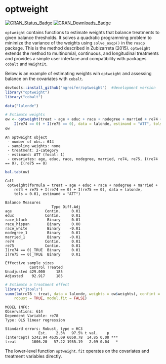 
<!-- README.md is generated from README.Rmd. Please edit that file -->

# optweight

[![CRAN\_Status\_Badge](http://r-pkg.org/badges/version-last-release/optweight?color=0047ab)](https://cran.r-project.org/package=optweight)
[![CRAN\_Downloads\_Badge](http://cranlogs.r-pkg.org/badges/optweight?color=0047ab)](https://cran.r-project.org/package=optweight)

`optweight` contains functions to estimate weights that balance
treatments to given balance thresholds. It solves a quadratic
programming problem to minimize the variance of the weights using
`solve_osqp()` in the `rosqp` package. This is the method described in
Zubizarreta (2015). `optweight` extends the method to multinomial,
continuous, and longitudinal treatments and provides a simple user
interface and compatibility with packages `cobalt` and `WeightIt`.

Below is an example of estimating weights wih `optweight` and assessing
balance on the covariates with `cobalt`.

``` r
devtools::install_github("ngreifer/optweight")  #development version
library("optweight")
library("cobalt")
```

``` r
data("lalonde")

# Estimate weights
ow <- optweight(treat ~ age + educ + race + nodegree + married + re74 + re75 + 
    I(re74 == 0) + I(re75 == 0), data = lalonde, estimand = "ATT", tols = 0.01)
ow
```

    An optweight object
     - number of obs.: 614
     - sampling weights: none
     - treatment: 2-category
     - estimand: ATT (focal: 1)
     - covariates: age, educ, race, nodegree, married, re74, re75, I(re74 == 0), I(re75 == 0)

``` r
bal.tab(ow)
```

    Call
     optweight(formula = treat ~ age + educ + race + nodegree + married + 
        re74 + re75 + I(re74 == 0) + I(re75 == 0), data = lalonde, 
        tols = 0.01, estimand = "ATT")
    
    Balance Measures
                         Type Diff.Adj
    age               Contin.     0.01
    educ              Contin.     0.01
    race_black         Binary     0.01
    race_hispan        Binary     0.00
    race_white         Binary    -0.01
    nodegree_1         Binary     0.01
    married_1          Binary    -0.01
    re74              Contin.     0.01
    re75              Contin.     0.01
    I(re74 == 0)_TRUE  Binary     0.01
    I(re75 == 0)_TRUE  Binary     0.01
    
    Effective sample sizes
               Control Treated
    Unadjusted 429.000     185
    Adjusted    92.917     185

``` r
# Estimate a treatment effect
library("jtools")
summ(lm(re78 ~ treat, data = lalonde, weights = ow$weights), confint = TRUE, 
    robust = TRUE, model.fit = FALSE)
```

    MODEL INFO:
    Observations: 614
    Dependent Variable: re78
    Type: OLS linear regression 
    
    Standard errors: Robust, type = HC3
                   Est.    2.5%   97.5% t val.    p    
    (Intercept) 5342.94 4635.09 6050.78  14.85 0.00 ***
    treat       1006.20   57.22 1955.19   2.09 0.04   *

The lower-level function `optweight.fit` operates on the covariates and
treatment variables directly.
